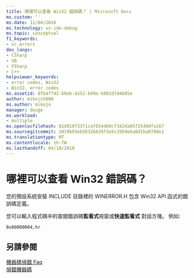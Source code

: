 ```yaml
---
title: 哪裡可以查看 Win32 錯誤碼？ | Microsoft Docs
ms.custom: ''
ms.date: 11/04/2016
ms.technology: vs-ide-debug
ms.topic: conceptual
f1_keywords:
- vc.errors
dev_langs:
- CSharp
- VB
- FSharp
- C++
helpviewer_keywords:
- error codes, Win32
- Win32, error codes
ms.assetid: 8fb4ff42-b8eb-4152-b49e-b802d194b05e
author: mikejo5000
ms.author: mikejo
manager: douge
ms.workload:
- multiple
ms.openlocfilehash: 81d919733f1caf654460cf342da05f2549dfa167
ms.sourcegitcommit: 3d10b93eb5b326639f3e5c19b9e6a8d1ba078de1
ms.translationtype: MT
ms.contentlocale: zh-TW
ms.lasthandoff: 04/18/2018
---
```

# <a name="where-can-i-look-up-win32-error-codes"></a>哪裡可以查看 Win32 錯誤碼？
您的預設系統安裝 INCLUDE 目錄裡的 WINERROR.H 包含 Win32 API 函式的錯誤碼定義。  
  
 您可以輸入程式碼中的查閱錯誤碼**監看式**視窗或**快速監看式** 對話方塊。 例如:   
  
```  
0x80000004,hr  
```  
  
## <a name="see-also"></a>另請參閱  
 [機器碼偵錯 Faq](../debugger/debugging-native-code-faqs.md)   
 [偵錯機器碼](../debugger/debugging-native-code.md)